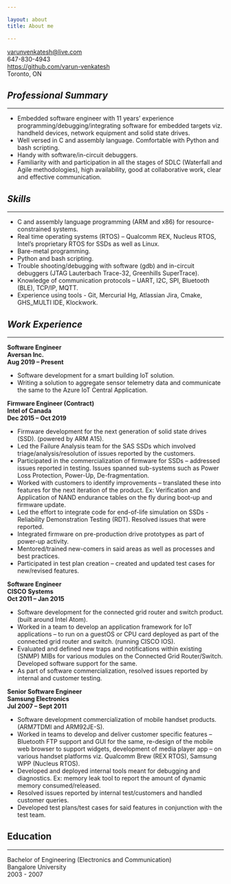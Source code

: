 ```yaml
---

layout: about
title: About me

---
```


varunvenkatesh@live.com  
647-830-4943  
https://github.com/varun-venkatesh  
Toronto, ON  

***Professional Summary***  
---  
***  
* Embedded software engineer with 11 years’ experience programming/debugging/integrating software for embedded targets viz. handheld devices, network equipment and solid state drives.  
* Well versed in C and assembly language. Comfortable with Python and bash scripting.  
* Handy with software/in-circuit debuggers.  
* Familiarity with and participation in all the stages of SDLC (Waterfall and Agile methodologies), high availability, good at collaborative work, clear and effective communication.  

***Skills***  
---  
***  
* C and assembly language programming (ARM and x86) for resource-constrained systems.  
* Real time operating systems (RTOS) – Qualcomm REX, Nucleus RTOS, Intel’s proprietary RTOS for SSDs as well as Linux.  
* Bare-metal programming.  
* Python and bash scripting.  
* Trouble shooting/debugging with software (gdb) and in-circuit debuggers (JTAG Lauterbach Trace-32, Greenhills SuperTrace).  
* Knowledge of communication protocols – UART, I2C, SPI, Bluetooth (BLE), TCP/IP, MQTT.  
* Experience using tools - Git, Mercurial Hg, Atlassian Jira, Cmake, GHS_MULTI IDE, Klockwork.  

***Work Experience***  
---  
***    
**Software Engineer**  
**Aversan Inc.**  
**Aug 2019 – Present**  

* Software development for a smart building IoT solution.  
* Writing a solution to aggregate sensor telemetry data and communicate the same to the Azure IoT Central Application.  

**Firmware Engineer (Contract)**  
**Intel of Canada**  
**Dec 2015 – Oct 2019**  
* Firmware development for the next generation of solid state drives (SSD). (powered by ARM A15).  
* Led the Failure Analysis team for the SAS SSDs which involved triage/analysis/resolution of issues reported by the customers.  
* Participated in the commercialization of firmware for SSDs – addressed issues reported in testing. Issues spanned sub-systems such as Power Loss Protection, Power-Up, De-fragmentation.  
* Worked with customers to identify improvements – translated these into features for the next iteration of the product. Ex: Verification and Application of NAND endurance tables on the fly during boot-up and firmware update.  
* Led the effort to integrate code for end-of-life simulation on SSDs - Reliability Demonstration Testing (RDT). Resolved issues that were reported.  
* Integrated firmware on pre-production drive prototypes as part of power-up activity.  
* Mentored/trained new-comers in said areas as well as processes and best practices.  
* Participated in test plan creation – created and updated test cases for new/revised features.  

**Software Engineer**  
**CISCO Systems**  
**Oct 2011 – Jan 2015**  
* Software development for the connected grid router and switch product. (built around Intel Atom).  
* Worked in a team to develop an application framework for IoT applications – to run on a guestOS or CPU card deployed as part of the connected grid router and switch. (running CISCO IOS).  
* Evaluated and defined new traps and notifications within existing (SNMP) MIBs for various modules on the Connected Grid Router/Switch. Developed software support for the same.  
* As part of software commercialization, resolved issues reported by internal and customer testing.  

**Senior Software Engineer**  
**Samsung Electronics**  
**Jul 2007 – Sept 2011**  
* Software development commercialization of mobile handset products. (ARM7TDMI and ARM92JE-S).  
* Worked in teams to develop and deliver customer specific features – Bluetooth FTP support and GUI for the same, re-design of the mobile web browser to support widgets, development of media player app – on various handset platforms viz. Qualcomm Brew (REX RTOS), Samsung WPP (Nucleus RTOS).  
* Developed and deployed internal tools meant for debugging and diagnostics. Ex: memory leak tool to report the amount of dynamic memory consumed/released.  
* Resolved issues reported by internal test/customers and handled customer queries.  
* Developed test plans/test cases for said features in conjunction with the test team.  

**Education**  
---  
***  
Bachelor of Engineering (Electronics and Communication)  
Bangalore University  
2003 - 2007
